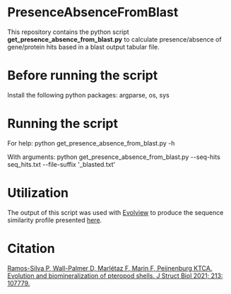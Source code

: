 # PresenceAbsenceFromBlast
 
This repository contains the python script **get_presence_absence_from_blast.py** to calculate presence/absence of
gene/protein hits based in a blast output tabular file. 

# Before running the script

Install the following python packages: argparse, os, sys

# Running the script

For help:
python get_presence_absence_from_blast.py -h

With arguments:
python get_presence_absence_from_blast.py --seq-hits seq_hits.txt --file-suffix '_blasted.txt'

# Utilization

The output of this script was used with [Evolview](https://www.evolgenius.info/evolview/#/treeview)
to produce the sequence similarity profile presented [here](https://ars.els-cdn.com/content/image/1-s2.0-S1047847721000848-gr6.jpg).

# Citation
[Ramos-Silva P, Wall-Palmer D, Marlétaz F, Marin F, Peijnenburg KTCA. 
Evolution and biomineralization of pteropod shells. J Struct Biol 2021; 213: 107779.](https://doi.org/10.1016/j.jsb.2021.107779)
